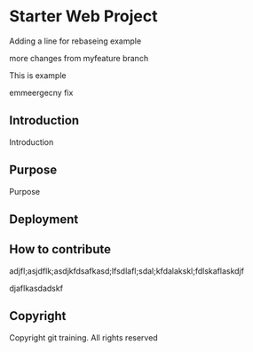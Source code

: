 # Starter Web Project

Adding a line for rebaseing example

more changes from myfeature branch

This is example

emmeergecny fix

## Introduction

Introduction

## Purpose

Purpose

## Deployment

## How to contribute


adjfl;asjdflk;asdjkfdsafkasd;lfsdlafl;sdal;kfdalakskl;fdlskaflaskdjf

djaflkasdadskf

## Copyright

Copyright git training. All rights reserved